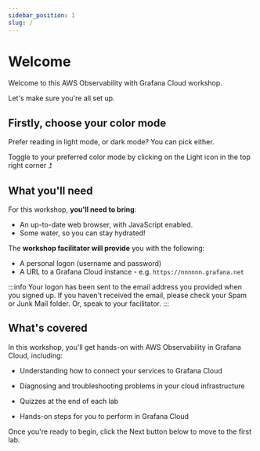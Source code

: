 ```yaml
---
sidebar_position: 1
slug: /
---
```


# Welcome

Welcome to this AWS Observability with Grafana Cloud workshop. 

Let's make sure you're all set up.

## Firstly, choose your color mode

Prefer reading in light mode, or dark mode? You can pick either.

Toggle to your preferred color mode by clicking on the Light icon in the top right corner ⮥

## What you'll need

For this workshop, **you'll need to bring**:

- An up-to-date web browser, with JavaScript enabled.
- Some water, so you can stay hydrated!

The **workshop facilitator will provide** you with the following:

- A personal logon (username and password)
- A URL to a Grafana Cloud instance - e.g. `https://nnnnnn.grafana.net`

:::info
Your logon has been sent to the email address you provided when you signed up. If you haven't received the email, please check your Spam or Junk Mail folder. Or, speak to your facilitator.
:::


## What's covered

In this workshop, you'll get hands-on with AWS Observability in Grafana Cloud, including:

- Understanding how to connect your services to Grafana Cloud

- Diagnosing and troubleshooting problems in your cloud infrastructure

- Quizzes at the end of each lab

- Hands-on steps for you to perform in Grafana Cloud



Once you're ready to begin, click the Next button below to move to the first lab.
